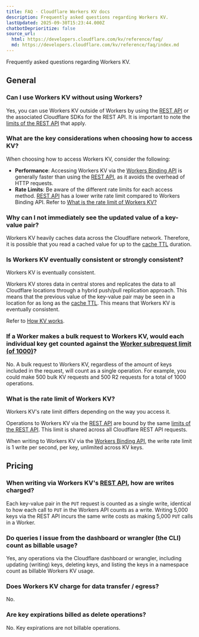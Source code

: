 ```yaml
---
title: FAQ · Cloudflare Workers KV docs
description: Frequently asked questions regarding Workers KV.
lastUpdated: 2025-09-30T15:23:44.000Z
chatbotDeprioritize: false
source_url:
  html: https://developers.cloudflare.com/kv/reference/faq/
  md: https://developers.cloudflare.com/kv/reference/faq/index.md
---
```


Frequently asked questions regarding Workers KV.

## General

### Can I use Workers KV without using Workers?

Yes, you can use Workers KV outside of Workers by using the [REST API](https://developers.cloudflare.com/api/resources/kv/) or the associated Cloudflare SDKs for the REST API. It is important to note the [limits of the REST API](https://developers.cloudflare.com/fundamentals/api/reference/limits/) that apply.

### What are the key considerations when choosing how to access KV?

When choosing how to access Workers KV, consider the following:

* **Performance**: Accessing Workers KV via the [Workers Binding API](https://developers.cloudflare.com/kv/api/write-key-value-pairs/) is generally faster than using the [REST API](https://developers.cloudflare.com/api/resources/kv/), as it avoids the overhead of HTTP requests.
* **Rate Limits**: Be aware of the different rate limits for each access method. [REST API](https://developers.cloudflare.com/api/resources/kv/) has a lower write rate limit compared to Workers Binding API. Refer to [What is the rate limit of Workers KV?](https://developers.cloudflare.com/kv/reference/faq/#what-is-the-rate-limit-of-workers-kv)

### Why can I not immediately see the updated value of a key-value pair?

Workers KV heavily caches data across the Cloudflare network. Therefore, it is possible that you read a cached value for up to the [cache TTL](https://developers.cloudflare.com/kv/api/read-key-value-pairs/#cachettl-parameter) duration.

### Is Workers KV eventually consistent or strongly consistent?

Workers KV is eventually consistent.

Workers KV stores data in central stores and replicates the data to all Cloudflare locations through a hybrid push/pull replication approach. This means that the previous value of the key-value pair may be seen in a location for as long as the [cache TTL](https://developers.cloudflare.com/kv/api/read-key-value-pairs/#cachettl-parameter). This means that Workers KV is eventually consistent.

Refer to [How KV works](https://developers.cloudflare.com/kv/concepts/how-kv-works/).

### If a Worker makes a bulk request to Workers KV, would each individual key get counted against the [Worker subrequest limit (of 1000)](https://developers.cloudflare.com/kv/platform/limits/)?

No. A bulk request to Workers KV, regardless of the amount of keys included in the request, will count as a single operation. For example, you could make 500 bulk KV requests and 500 R2 requests for a total of 1000 operations.

### What is the rate limit of Workers KV?

Workers KV's rate limit differs depending on the way you access it.

Operations to Workers KV via the [REST API](https://developers.cloudflare.com/api/resources/kv/) are bound by the same [limits of the REST API](https://developers.cloudflare.com/fundamentals/api/reference/limits/). This limit is shared across all Cloudflare REST API requests.

When writing to Workers KV via the [Workers Binding API](https://developers.cloudflare.com/kv/api/write-key-value-pairs/), the write rate limit is 1 write per second, per key, unlimited across KV keys.

## Pricing

### When writing via Workers KV's [REST API](https://developers.cloudflare.com/api/resources/kv/subresources/namespaces/subresources/keys/methods/bulk_update/), how are writes charged?

Each key-value pair in the `PUT` request is counted as a single write, identical to how each call to `PUT` in the Workers API counts as a write. Writing 5,000 keys via the REST API incurs the same write costs as making 5,000 `PUT` calls in a Worker.

### Do queries I issue from the dashboard or wrangler (the CLI) count as billable usage?

Yes, any operations via the Cloudflare dashboard or wrangler, including updating (writing) keys, deleting keys, and listing the keys in a namespace count as billable Workers KV usage.

### Does Workers KV charge for data transfer / egress?

No.

### Are key expirations billed as delete operations?

No. Key expirations are not billable operations.
